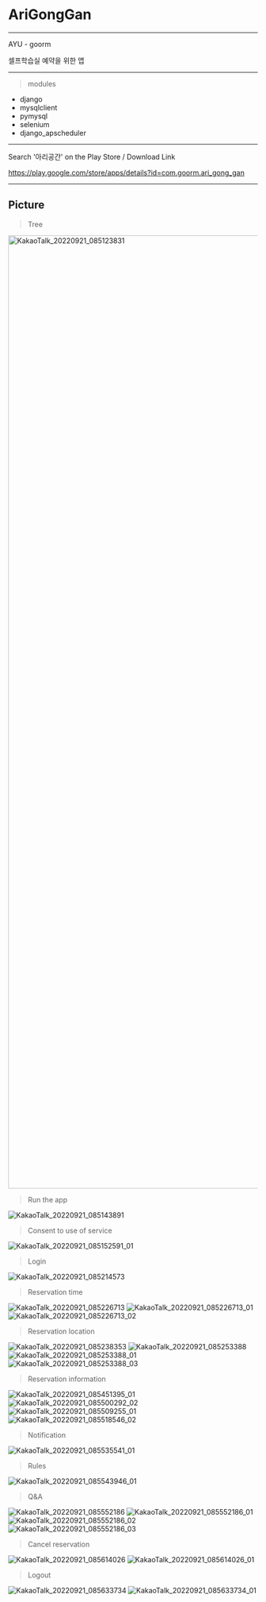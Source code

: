 # AriGongGan

---

AYU - goorm

셀프학습실 예약을 위한 앱

---
> modules
- django
- mysqlclient
- pymysql
- selenium
- django_apscheduler

---
Search '아리공간' on the Play Store / Download Link

https://play.google.com/store/apps/details?id=com.goorm.ari_gong_gan

---
Picture
---

>Tree

<img width="1920" alt="KakaoTalk_20220921_085123831" src="https://github.com/KwonYongHwan920/arigonggan/assets/105268804/dd98d8a2-6c37-4333-a095-9bb881ad8c27">


>Run the app

![KakaoTalk_20220921_085143891](https://github.com/KwonYongHwan920/arigonggan/assets/105268804/3d21432e-ad84-485f-970d-e12ea686d662)


>Consent to use of service

![KakaoTalk_20220921_085152591_01](https://github.com/KwonYongHwan920/arigonggan/assets/105268804/6f80716c-38f1-492b-97f8-1e3f2590111e)


>Login

![KakaoTalk_20220921_085214573](https://github.com/KwonYongHwan920/arigonggan/assets/105268804/7219dd40-b988-4071-8a54-6befac7c664b)


>Reservation time

![KakaoTalk_20220921_085226713](https://github.com/KwonYongHwan920/arigonggan/assets/105268804/568cc041-1ae7-46fc-83bf-a059dcdb210b) ![KakaoTalk_20220921_085226713_01](https://github.com/KwonYongHwan920/arigonggan/assets/105268804/462df0e1-5801-40a3-a0e6-63f64d37f457) ![KakaoTalk_20220921_085226713_02](https://github.com/KwonYongHwan920/arigonggan/assets/105268804/59425305-5204-44d6-9030-44ef9352f7d7)


>Reservation location

![KakaoTalk_20220921_085238353](https://github.com/KwonYongHwan920/arigonggan/assets/105268804/f40bb309-f683-4088-a8f3-d12974d00091) ![KakaoTalk_20220921_085253388](https://github.com/KwonYongHwan920/arigonggan/assets/105268804/0f98b872-b0ca-44a1-bb30-e9f9fc9bcd08) ![KakaoTalk_20220921_085253388_01](https://github.com/KwonYongHwan920/arigonggan/assets/105268804/24e0bd69-cad1-4cf9-bff4-710e7c758f71) ![KakaoTalk_20220921_085253388_03](https://github.com/KwonYongHwan920/arigonggan/assets/105268804/46801d6d-3c3d-4bb9-8db4-953d02718557)


>Reservation information

![KakaoTalk_20220921_085451395_01](https://github.com/KwonYongHwan920/arigonggan/assets/105268804/1417b226-b1e2-437a-b67f-fbcae20a9671) ![KakaoTalk_20220921_085500292_02](https://github.com/KwonYongHwan920/arigonggan/assets/105268804/43e2df52-1612-42df-8de4-c223a8aa2e40) ![KakaoTalk_20220921_085509255_01](https://github.com/KwonYongHwan920/arigonggan/assets/105268804/6277f7dd-f0d1-48ee-8ea9-7b5424d79dc4) ![KakaoTalk_20220921_085518546_02](https://github.com/KwonYongHwan920/arigonggan/assets/105268804/004f6087-1a3c-45fc-91d1-684b47294894)


>Notification

![KakaoTalk_20220921_085535541_01](https://github.com/KwonYongHwan920/arigonggan/assets/105268804/cbfad430-f381-4cef-99c2-be6a53ff68a1)


>Rules

![KakaoTalk_20220921_085543946_01](https://github.com/KwonYongHwan920/arigonggan/assets/105268804/bbbb2d1e-cae6-4e19-80d0-bc0a652c590b)


>Q&A

![KakaoTalk_20220921_085552186](https://github.com/KwonYongHwan920/arigonggan/assets/105268804/7a3a761f-2fcc-45c1-ac4e-3ac35aa925cf) ![KakaoTalk_20220921_085552186_01](https://github.com/KwonYongHwan920/arigonggan/assets/105268804/4475166a-7eb4-495b-9a53-4da016181e4c) ![KakaoTalk_20220921_085552186_02](https://github.com/KwonYongHwan920/arigonggan/assets/105268804/3261aef9-5faf-427e-8909-3ed13e95aeb9) ![KakaoTalk_20220921_085552186_03](https://github.com/KwonYongHwan920/arigonggan/assets/105268804/8d833cb2-ff2b-42ed-ba8e-538a7a9fbad9)


>Cancel reservation

![KakaoTalk_20220921_085614026](https://github.com/KwonYongHwan920/arigonggan/assets/105268804/4faaa68b-44ef-466e-bd89-61f7c90fbb72) ![KakaoTalk_20220921_085614026_01](https://github.com/KwonYongHwan920/arigonggan/assets/105268804/b23ef0ed-dac4-4419-a486-397898a8f2ef)


>Logout

![KakaoTalk_20220921_085633734](https://github.com/KwonYongHwan920/arigonggan/assets/105268804/d3c76b0a-a3dd-488c-a406-773e16d800bd) ![KakaoTalk_20220921_085633734_01](https://github.com/KwonYongHwan920/arigonggan/assets/105268804/8d2829e6-596e-4669-8ad6-80207772253c)
